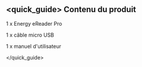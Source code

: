 ## <quick_guide> Contenu du produit

1 x Energy eReader Pro

1 x câble micro USB

1 x manuel d'utilisateur

</quick_guide>

